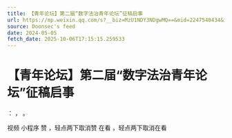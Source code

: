 ```yaml
---
title: 【青年论坛】第二届“数字法治青年论坛”征稿启事
url: https://mp.weixin.qq.com/s?__biz=MzU1NDY3NDgwMQ==&mid=2247540434&idx=1&sn=6216b6257ced7e2fcc71fb266d2c3b84
source: Doonsec's feed
date: 2024-05-05
fetch_date: 2025-10-06T17:15:15.259533
---
```


# 【青年论坛】第二届“数字法治青年论坛”征稿启事

：
，
。

视频
小程序
赞
，轻点两下取消赞
在看
，轻点两下取消在看